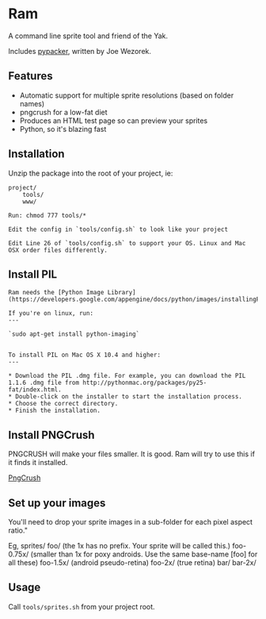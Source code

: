 Ram
=======
A command line sprite tool and friend of the Yak.

Includes [pypacker](http://jwezorek.com/2013/01/sprite-packing-in-python/), written by Joe Wezorek.

## Features
* Automatic support for multiple sprite resolutions (based on folder names)
* pngcrush for a low-fat diet
* Produces an HTML test page so can preview your sprites
* Python, so it's blazing fast

## Installation
Unzip the package into the root of your project, ie:

	project/
		tools/
		www/
	
	Run: chmod 777 tools/*
	
	Edit the config in `tools/config.sh` to look like your project

	Edit Line 26 of `tools/config.sh` to support your OS. Linux and Mac OSX order files differently.


## Install PIL

	Ram needs the [Python Image Library](https://developers.google.com/appengine/docs/python/images/installingPIL). 

	If you're on linux, run:
	---

	`sudo apt-get install python-imaging`


	To install PIL on Mac OS X 10.4 and higher:
	---

	* Download the PIL .dmg file. For example, you can download the PIL 1.1.6 .dmg file from http://pythonmac.org/packages/py25-fat/index.html.
	* Double-click on the installer to start the installation process.
	* Choose the correct directory.
	* Finish the installation.


## Install PNGCrush

PNGCRUSH will make your files smaller. It is good. Ram will
try to use this if it finds it installed.

[PngCrush](http://www.hmug.org/pub/MacOS_X/BSD/Applications/Graphics/pngcrush/)


## Set up your images

You'll need to drop your sprite images in a sub-folder for each pixel aspect ratio."

Eg, sprites/
	    foo/           (the 1x has no prefix. Your sprite will be called this.)
	    foo-0.75x/     (smaller than 1x for poxy androids. Use the same base-name [foo] for all these)
	    foo-1.5x/      (android pseudo-retina)
	    foo-2x/        (true retina)
	    bar/
	    bar-2x/

## Usage
Call `tools/sprites.sh` from your project root.

